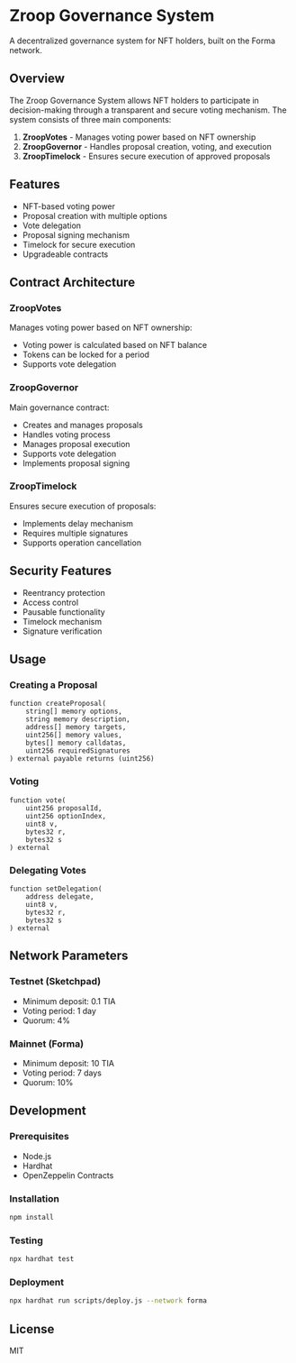 # Zroop Governance System

A decentralized governance system for NFT holders, built on the Forma network.

## Overview

The Zroop Governance System allows NFT holders to participate in decision-making through a transparent and secure voting mechanism. The system consists of three main components:

1. **ZroopVotes** - Manages voting power based on NFT ownership
2. **ZroopGovernor** - Handles proposal creation, voting, and execution
3. **ZroopTimelock** - Ensures secure execution of approved proposals

## Features

- NFT-based voting power
- Proposal creation with multiple options
- Vote delegation
- Proposal signing mechanism
- Timelock for secure execution
- Upgradeable contracts

## Contract Architecture

### ZroopVotes

Manages voting power based on NFT ownership:
- Voting power is calculated based on NFT balance
- Tokens can be locked for a period
- Supports vote delegation

### ZroopGovernor

Main governance contract:
- Creates and manages proposals
- Handles voting process
- Manages proposal execution
- Supports vote delegation
- Implements proposal signing

### ZroopTimelock

Ensures secure execution of proposals:
- Implements delay mechanism
- Requires multiple signatures
- Supports operation cancellation

## Security Features

- Reentrancy protection
- Access control
- Pausable functionality
- Timelock mechanism
- Signature verification

## Usage

### Creating a Proposal

```solidity
function createProposal(
    string[] memory options,
    string memory description,
    address[] memory targets,
    uint256[] memory values,
    bytes[] memory calldatas,
    uint256 requiredSignatures
) external payable returns (uint256)
```

### Voting

```solidity
function vote(
    uint256 proposalId,
    uint256 optionIndex,
    uint8 v,
    bytes32 r,
    bytes32 s
) external
```

### Delegating Votes

```solidity
function setDelegation(
    address delegate,
    uint8 v,
    bytes32 r,
    bytes32 s
) external
```

## Network Parameters

### Testnet (Sketchpad)
- Minimum deposit: 0.1 TIA
- Voting period: 1 day
- Quorum: 4%

### Mainnet (Forma)
- Minimum deposit: 10 TIA
- Voting period: 7 days
- Quorum: 10%

## Development

### Prerequisites
- Node.js
- Hardhat
- OpenZeppelin Contracts

### Installation
```bash
npm install
```

### Testing
```bash
npx hardhat test
```

### Deployment
```bash
npx hardhat run scripts/deploy.js --network forma
```

## License

MIT 